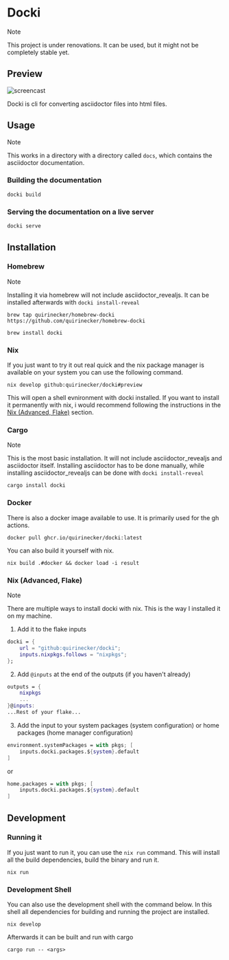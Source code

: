 # Docki

> [!NOTE]
> This project is under renovations. It can be used, but it might not be completely stable yet.


## Preview

![screencast](.github/assets/screencast.gif)

Docki is cli for converting asciidoctor files into html files.

## Usage

> [!NOTE]
> This works in a directory with a directory called `docs`, which contains the asciidoctor documentation.

### Building the documentation

```shell
docki build
```

### Serving the documentation on a live server

```shell
docki serve
```

## Installation

### Homebrew

> [!NOTE]
> Installing it via homebrew will not include asciidoctor_revealjs. It can be installed afterwards with `docki install-reveal`

```shell
brew tap quirinecker/homebrew-docki https://github.com/quirinecker/homebrew-docki
```

```
brew install docki
```

### Nix

If you just want to try it out real quick and the nix package manager is available on your system you can use the following command.

```shell
nix develop github:quirinecker/docki#preview
```

This will open a shell evnironment with docki installed. If you want to install it permanently with nix, i would recommend following the instructions in the [Nix (Advanced, Flake)](#nix-advanced-flake) section.

### Cargo

> [!NOTE]
> This is the most basic installation. It will not include asciidoctor_revealjs and asciidoctor itself. Installing asciidoctor has to be done manually, while installing asciidoctor_revealjs can be done with `docki install-reveal`

```shell
cargo install docki
```

### Docker

There is also a docker image available to use. It is primarily used for the gh actions.

```shell
docker pull ghcr.io/quirinecker/docki:latest
```

You can also build it yourself with nix.

```
nix build .#docker && docker load -i result
```

### Nix (Advanced, Flake)

> [!NOTE]
> There are multiple ways to install docki with nix. This is the way I installed it on my machine.

1. Add it to the flake inputs

```nix
docki = {
	url = "github:quirinecker/docki";
	inputs.nixpkgs.follows = "nixpkgs";
};
```

2. Add `@inputs` at the end of the outputs (if you haven't already)

```nix
outputs = {
	nixpkgs
	...
}@inputs:
...Rest of your flake...
```

3. Add the input to your system packages (system configuration) or home packages (home manager configuration)

```nix
environment.systemPackages = with pkgs; [
	inputs.docki.packages.${system}.default
]
```

or

```nix
home.packages = with pkgs; [
	inputs.docki.packages.${system}.default
]
```

## Development

### Running it

If you just want to run it, you can use the `nix run` command. This will install all the build dependencies, build the binary and run it.

```shell
nix run
```

### Development Shell

You can also use the development shell with the command below. In this shell all dependencies for building and running the project are installed.

```shell
nix develop
```

Afterwards it can be built and run with cargo

```shell
cargo run -- <args>
```

